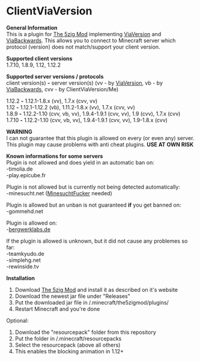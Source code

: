 # ClientViaVersion

**General Information**  
This is a plugin for [The 5zig Mod](https://5zig.net) implementing [ViaVersion](https://github.com/MylesIsCool/ViaVersion) and [ViaBackwards](https://github.com/Matsv/ViaBackwards).
This allows you to connect to Minecraft server which protocol (version) does not match/support your client version.

**Supported client versions**  
1.7.10, 1.8.9, 1.12, 1.12.2

**Supported server versions / protocols**  
client version(s) **-** server version(s) (vv - by [ViaVersion](https://github.com/MylesIsCool/ViaVersion), vb - by [ViaBackwards](https://github.com/Matsv/ViaBackwards), cvv - by ClientViaVersion/Me)

1.12.2 **-** 1.12.1-1.8.x (vv), 1.7.x (cvv, vv)  
1.12 **-** 1.12.1-1.12.2 (vb), 1.11.2-1.8.x (vv), 1.7.x (cvv, vv)  
1.8.9 **-** 1.12.2-1.10 (cvv, vb, vv), 1.9.4-1.9.1 (cvv, vv), 1.9 (cvv), 1.7.x (cvv)  
1.7.10 **-** 1.12.2-1.10 (cvv, vb, vv), 1.9.4-1.9.1 (cvv, vv), 1.9-1.8.x (cvv)  

**WARNING**  
I can not guarantee that this plugin is allowed on every (or even any) server. This plugin may cause problems with anti cheat plugins. **USE AT OWN RISK**

**Known informations for some servers**  
Plugin is not allowed and does yield in an automatic ban on:  
-timolia.de  
-play.epicube.fr  

Plugin is not allowed but is currently not being detected automatically:  
-minesucht.net ([MinesuchtFucker](https://youtu.be/oYaUbqndGpg) needed)  

Plugin is allowed but an unban is not guaranteed **if** you get banned on:  
-gommehd.net  

Plugin is allowed on:  
-[bergwerklabs.de](https://bergwerklabs.de/threads/erfragung-der-erlaubnis-einer-modifikation.18575/#post-82366)  

If the plugin is allowed is unknown, but it did not cause any problemes so far:  
-teamkyudo.de  
-simplehg.net  
-rewinside.tv  

**Installation** 
1. Download [The 5zig Mod](https://5zig.net) and install it as described on it's website 
2. Download the newest jar file under "Releases" 
3. Put the downloaded jar file in /.minecraft/the5zigmod/plugins/ 
4. Restart Minecraft and you're done 
 
Optional:    
1. Download the "resourcepack" folder from this repository    
2. Put the folder in /.minecraft/resourcepacks    
3. Select the resourcepack (above all others)    
4. This enables the blocking animation in 1.12+    
